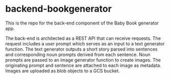 # backend-bookgenerator
This is the repo for the back-end component of the Baby Book generator app.

The back-end is architected as a REST API that can receive requests. The request includes a user prompt which serves as an input to a text generator function.  The text generator outputs a short story parsed into sentences and corresponding noun prompts derived from each sentence. Noun prompts are passed to an image generator function to create images. The originating prompt and sentence are attached to each image as metadata. Images are uploaded as blob objects to a GCS bucket.
